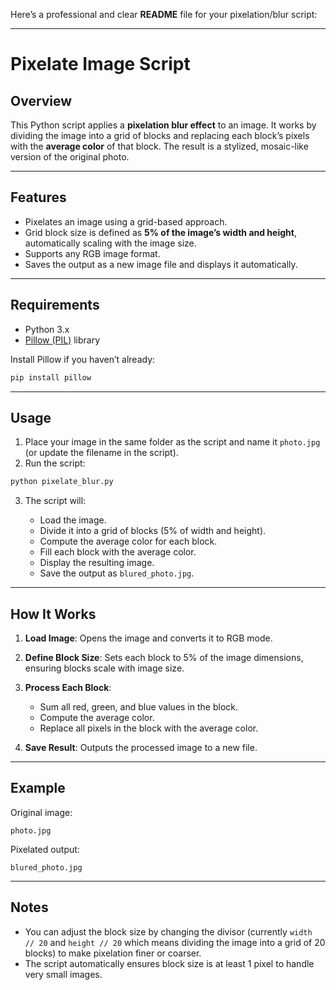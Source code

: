 Here’s a professional and clear **README** file for your pixelation/blur script:

---

# Pixelate Image Script

## Overview

This Python script applies a **pixelation blur effect** to an image. It works by dividing the image into a grid of blocks and replacing each block’s pixels with the **average color** of that block. The result is a stylized, mosaic-like version of the original photo.

---

## Features

* Pixelates an image using a grid-based approach.
* Grid block size is defined as **5% of the image’s width and height**, automatically scaling with the image size.
* Supports any RGB image format.
* Saves the output as a new image file and displays it automatically.

---

## Requirements

* Python 3.x
* [Pillow (PIL)](https://pypi.org/project/Pillow/) library

Install Pillow if you haven’t already:

```bash
pip install pillow
```

---

## Usage

1. Place your image in the same folder as the script and name it `photo.jpg` (or update the filename in the script).
2. Run the script:

```bash
python pixelate_blur.py
```

3. The script will:

   * Load the image.
   * Divide it into a grid of blocks (5% of width and height).
   * Compute the average color for each block.
   * Fill each block with the average color.
   * Display the resulting image.
   * Save the output as `blured_photo.jpg`.

---

## How It Works

1. **Load Image**: Opens the image and converts it to RGB mode.
2. **Define Block Size**: Sets each block to 5% of the image dimensions, ensuring blocks scale with image size.
3. **Process Each Block**:

   * Sum all red, green, and blue values in the block.
   * Compute the average color.
   * Replace all pixels in the block with the average color.
4. **Save Result**: Outputs the processed image to a new file.

---

## Example

Original image:

```
photo.jpg
```

Pixelated output:

```
blured_photo.jpg
```

---

## Notes

* You can adjust the block size by changing the divisor (currently `width // 20` and `height // 20` which means dividing the image into a grid of 20 blocks) to make pixelation finer or coarser.
* The script automatically ensures block size is at least 1 pixel to handle very small images.


